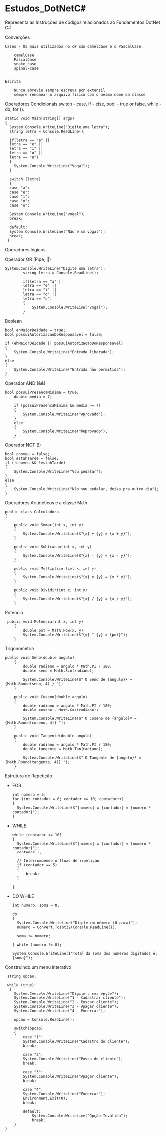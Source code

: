 # Estudos_DotNetC#
Representa as Instruções de códigos relacionados ao Fundamentos DotNet C#


Converções 

    Cases - Os mais utilizados no c# são camelCase e o PascalCase.
    
        camelCase     
        PascalCase    
        snake_case    
        spinal-case


    Escrita

        Nunca abrevie sempre escreva por extensil 
        sempre renomear o arquivo fisico com o mesmo nome da classe


Operadores Condicionais 
switch - case,
if - else,
bool - true or false,
while - do,
for ().

    static void Main(string[] args)
    {
      System.Console.WriteLine("Digite uma letra");
      string letra = Console.ReadLine();

      if(letra == "a" ||
      letra == "e" ||
      letra == "i" ||
      letra == "o" ||
      letra == "u") 
      {
        System.Console.WriteLine("Vogal");
      }

      switch (letra)
      {
      case "a":
      case "e":
      case "i":
      case "o":
      case "u":
      
      System.Console.WriteLine("vogal");
      break;
                
      default:
      System.Console.WriteLine("Não é um vogal");
      break;
     }

Operadores lógicos 
      
   Operador OR (Pipe, ||) 
    
    System.Console.WriteLine("Digite uma letra");
            string letra = Console.ReadLine();

            if(letra == "a" ||
            letra == "e" ||
            letra == "i" ||
            letra == "o" ||
            letra == "u") 
            {
                System.Console.WriteLine("Vogal");
            }
Boolean
  
    bool ehMaiorDeIdade = true;
    bool possuiAutorizacaoDoResponsavel = false;

    if (ehMaiorDeIdade || possuiAutorizacaoDoResponsavel)
    {
        System.Console.WriteLine("Entrada liberada");
    }
    else
    {
        System.Console.WriteLine("Entrada não permitida");
    }

Operador AND (&&)
  
    bool possuiPresencaMinima = true;
        double media = 7;

        if (possuiPresencaMinima && media >= 7)
        {
            System.Console.WriteLine("Aprovado");
        }
        else
        {
            System.Console.WriteLine("Reprovado");
        }

Operador NOT (!)
  
    bool choveu = false;
    bool estahTarde = false;
    if (!choveu && !estahTarde)
    {
        System.Console.WriteLine("Vou pedalar");
    }
    else
    {
        System.Console.WriteLine("Não vou pedalar, deixa pra outro dia");
    }

Operadores Aritméticos e a classe Math
   
    public class Calculadora
    {
        
        public void Somar(int x, int y)
        {
            System.Console.WriteLine($"{x} + {y} = {x + y}");
        }

        public void Subtracao(int x, int y)
        {
            System.Console.WriteLine($"{x} - {y} = {x - y}");
        }

        public void Multiplicar(int x, int y)
        {
            System.Console.WriteLine($"{x} x {y} = {x * y}");
        }

        public void Dividir(int x, int y)
        {
            System.Console.WriteLine($"{x} / {y} = {x / y}");
        }

Potencia
     
     public void Potencia(int x, int y)
        {
            double pot = Math.Pow(x, y)
            System.Console.WriteLine($"{x} ^ {y} = {pot}");
        }

Trigonometria

    public void Seno(double angulo)
        {
            double radiano = angulo * Math.PI / 180;
            double seno = Math.Sin(radiano);

            System.Console.WriteLine($" O Seno de {angulo}º =  {Math.Round(seno, 4) } ");
        }

        public void Coseno(double angulo)
        {
            double radiano = angulo * Math.PI / 180;
            double coseno = Math.Cos(radiano);

            System.Console.WriteLine($" O Coseno de {angulo}º =  {Math.Round(coseno, 4)} ");
        }

        public void Tangente(double angulo)
        {
            double radiano = angulo * Math.PI / 180;
            double tangente = Math.Tan(radiano);

            System.Console.WriteLine($" O Tangente de {angulo}º =  {Math.Round(tangente, 4)} ");
        }

Estrutura de Repetição 
- FOR

      int numero = 5;
      for (int contador = 0; contador <= 10; contador++)
      {
        System.Console.WriteLine($"{numero} x {contador} = {numero * contador}");
      }

- WHILE
    
      while (contador <= 10)
      {
        System.Console.WriteLine($"{numero} x {contador} = {numero * contador}");
        contador++;

        // Interrompendo o fluxo de repetição
        if (contador == 5)
        {
            break;    
        }

      }

- DO WHILE 
    
      int numero, soma = 0;

      do
      {
        System.Console.WriteLine("Digite um número (0 para)");
        numero = Convert.ToInt32(Console.ReadLine());

        soma += numero;

      } while (numero != 0);

      System.Console.WriteLine($"Total da soma dos numeros digitados é: {soma}");

Construindo um menu interativo
     
     string opcao;

     while (true)
      {
        System.Console.WriteLine("Digite a sua opção");
        System.Console.WriteLine("1 - Cadastrar cliente");
        System.Console.WriteLine("2 - Buscar cliente");
        System.Console.WriteLine("3 - Apagar cliente");
        System.Console.WriteLine("4 - Encerrar");

        opcao = Console.ReadLine();

        switch(opcao)
        {
            case "1":
            System.Console.WriteLine("Cadastro do cliente");
            break;

            case "2":
            System.Console.WriteLine("Busca do cliente");
            break;

            case "3":
            System.Console.WriteLine("Apagar cliente");
            break;

            case "4":
            System.Console.WriteLine("Encerrar");
            Environment.Exit(0);
            break;

            default:
                System.Console.WriteLine("Opção Inválida");
                break;
        }   
    }


    
